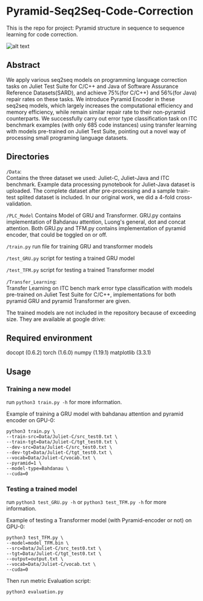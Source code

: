 # Pyramid-Seq2Seq-Code-Correction
This is the repo for project: Pyramid structure in sequence to sequence learning for code correction. 

![alt text](https://github.com/b19e93n/Pyramid-Seq2Seq-Code-Correction/blob/master/Pyramid_Encoder.png)

## Abstract
We apply various seq2seq models on programming language correction tasks on Juliet Test Suite for C/C++ and Java of Software Assurance Reference Datasets(SARD), and achieve 75\%(for C/C++) and 56\%(for Java) repair rates on these tasks. We introduce Pyramid Encoder in these seq2seq models, which largely increases the computational efficiency and memory efficiency, while remain similar repair rate to their non-pyramid counterparts. We successfully carry out error type classification task on ITC benchmark examples (with only 685 code instances) using transfer learning with models pre-trained on Juliet Test Suite, pointing out a novel way of processing small programing language datasets.

## Directories

`/Data`:  
Contains the three dataset we used: Juliet-C, Juliet-Java and ITC benchmark. Example data processing pynotebook for Juliet-Java dataset is uploaded. The complete dataset after pre-processing and a sample train-test splited dataset is included. In our original work, we did a 4-fold cross-validation.

`/PLC_Model`
Contains Model of GRU and Transformer. GRU.py contains implementation of Bahdanau attention, Luong's general, dot and concat attention. Both GRU.py and TFM.py contains implementation of pyramid encoder, that could be toggled on or off.

`/train.py`
run file for training GRU and transformer models

`/test_GRU.py`
script for testing a trained GRU model

`/test_TFM.py`
script for testing a trained Transformer model

`/Transfer_Learning`:  
Transfer Learning on ITC bench mark error type classification with models pre-trained on Juliet Test Suite for C/C++, implementations for both pyramid GRU and pyramid Transformer are given.

The trained models are not included in the repository because of exceeding size. They are available at google drive: 

## Required environment

docopt (0.6.2)
torch (1.6.0)
numpy (1.19.1)
matplotlib (3.3.1)

## Usage
 
### Training a new model

run `python3 train.py -h` for more information.

Example of training a GRU model with bahdanau attention and pyramid encoder on GPU-0:

```
python3 train.py \
--train-src=Data/Juliet-C/src_test0.txt \
--train-tgt=Data/Juliet-C/tgt_test0.txt \
--dev-src=Data/Juliet-C/src_test0.txt \
--dev-tgt=Data/Juliet-C/tgt_test0.txt \
--vocab=Data/Juliet-C/vocab.txt \
--pyramid=1 \
--model-type=Bahdanau \
--cuda=0
```

### Testing a trained model

run `python3 test_GRU.py -h` or `python3 test_TFM.py -h` for more information.

Example of testing a Transformer model (with Pyramid-encoder or not) on GPU-0:

```
python3 test_TFM.py \
--model=model_TFM.bin \
--src=Data/Juliet-C/src_test0.txt \
--tgt=Data/Juliet-C/tgt_test0.txt \
--output=output.txt \
--vocab=Data/Juliet-C/vocab.txt \
--cuda=0
```

Then run metric Evaluation script:

```
python3 evaluation.py
```
